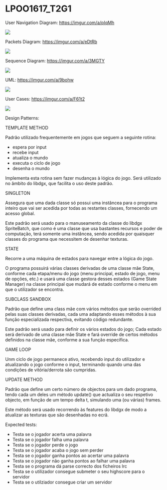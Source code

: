 # LPOO1617_T2G1

User Navigation Diagram: https://imgur.com/a/pIqMh

![](https://imgur.com/a/pIqMh)


Packets Diagram: https://imgur.com/a/eDtRb

![](https://imgur.com/a/eDtRb)


Sequence Diagram: https://imgur.com/a/3MGTY

![](https://imgur.com/a/3MGTY)


UML: https://imgur.com/a/9bohw

![](https://imgur.com/a/9bohw)


User Cases: https://imgur.com/a/F61t2

![](https://imgur.com/a/F61t2)


Design Patterns:


TEMPLATE METHOD

Padrão utilizado frequentemente em jogos que seguem a seguinte rotina:
- espera por input
- recebe input
- atualiza o mundo
- executa o ciclo de jogo
- desenha o mundo

Implementa esta rotina sem fazer mudanças à lógica do jogo. 
Será utilizado no âmbito do libdgx, que facilita o uso deste padrão.


SINGLETON

Assegura que uma dada classe só possui uma instâncea para o programa inteiro que
vai ser acedida por todas as restantes classes, fornecendo um acesso global.

Este padrão será usado para o manuseamento da classe do libdgx SpriteBatch, que como é uma classe
que usa bastantes recursos e poder de computação, terá somente uma instâncea, sendo acedida por quaisquer
classes do programa que necessitem de desenhar texturas.


STATE

Recorre a uma máquina de estados para navegar entre a lógica do jogo.

O programa possuirá várias classes derivadas de uma classe mãe State, conforme cada etapa/menu do jogo
(menu principal, estado de jogo, menu de opções, etc.) e usará uma classe gestora desses estados (Game State Manager) na classe principal que mudará de estado conforme o menu em que o utilizador se encontra.



SUBCLASS SANDBOX

Padrão que define uma class mãe com vários métodos que serão overrided pelas suas classes derivadas, cada uma adaptando esses métodos à sua função especializada respectiva, evitando código redundante.

Este padrão será usado para definir os vários estados do jogo; Cada estado será derivado de uma classe mãe State e fará override de certos métodos definidos na classe mãe, conforme a sua função específica.



GAME LOOP

Unm ciclo de jogo permanece ativo, recebendo input do utilizador e atualizando o jogo conforme o input, terminando quando uma das condições de vitória/derrota são cumpridas.



UPDATE METHOD

Padrão que define um certo número de objectos para um dado programa, tendo cada um deles um método update()
que actualiza o seu respetivo objecto, em função de um tempo delta t, simulando uma (ou várias) frames.

Este método será usado recorrendo às features do libdgx de modo a atualizar as texturas que são desenhadas no ecrã.





Expected tests:

- Testa se o jogador acerta uma palavra
- Testa se o jogador falha uma palavra
- Testa se o jogador perde o jogo
- Testa se o jogador acaba o jogo sem perder
- Testa se o jogador ganha pontos ao acertar uma palavra
- Testa se o jogador não ganha pontos ao falhar uma palavra
- Testa se o programa dá parse correcto dos ficheiros lrc
- Testa se o utilizador consegue submeter o seu highscore para o servidor
- Testa se o utilziador consegue criar um servidor


